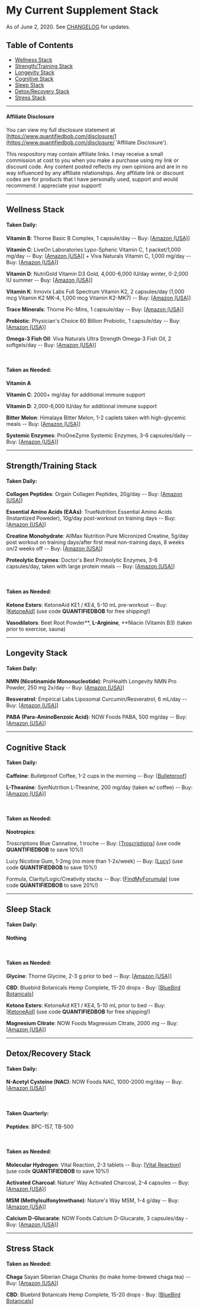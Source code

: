# My Current Supplement Stack

As of June 2, 2020. See [CHANGELOG](CHANGELOG.md) for updates.

## Table of Contents

- [Wellness Stack](#wellness-stack)
- [Strength/Training Stack](#strength/training-stack)
- [Longevity Stack](#longevity-stack)
- [Cognitive Stack](#cognitive-stack)
- [Sleep Stack](#sleep-stack)
- [Detox/Recovery Stack](#detox/recovery-stack)
- [Stress Stack](#stress-stack)

---

#### Affiliate Disclosure

You can view my full disclosure statement at [https://www.quantifiedbob.com/disclosure/](https://www.quantifiedbob.com/disclosure/ 'Affiliate Disclosure').

This respository may contain affiliate links. I may receive a small commission at cost to you when you make a purchase using my link or discount code. Any content posted reflects my own opinions and are in no way influenced by any affiliate relationships. Any affiliate link or discount codes are for products that I have personally used, support and would recommend. I appreciate your support!

---

## Wellness Stack

#### Taken Daily:

**Vitamin B**: Thorne Basic B Complex, 1 capsule/day -- Buy: [[Amazon (USA)](https://www.quantifiedbob.com/go/thorne-basic-b-complex-az/)]

**Vitamin C**: LiveOn Laboratories Lypo-Spheric Vitamin C, 1 packet/1,000 mg/day -- Buy: [[Amazon (USA)](https://www.quantifiedbob.com/go/lypo-spheric-vitamin-c-az/)] + Viva Naturals Vitamin C, 1,000 mg/day -- Buy: [[Amazon (USA)](https://www.quantifiedbob.com/go/viva-naturals-vitamin-c-az/)]

**Vitamin D**: NutriGold Vitamin D3 Gold, 4,000-6,000 IU/day winter, 0-2,000 IU summer -- Buy: [[Amazon (USA)](https://www.quantifiedbob.com/go/nutrigold-vitamin-d-gold-az/)]

**Vitamin K**: Innovix Labs Full Spectrum Vitamin K2, 2 capsules/day (1,000 mcg Vitamin K2 MK-4, 1,000 mcg Vitamin K2-MK7) -- Buy: [[Amazon (USA)](https://www.quantifiedbob.com/go/innovix-labs-vitamin-k2-az/)]

**Trace Minerals**: Thorne Pic-Mins, 1 capsule/day -- Buy: [[Amazon (USA)](https://www.quantifiedbob.com/go/thorne-pic-mins-az/)]

**Probiotic**: Physician's Choice 60 Billion Probiotic, 1 capsule/day -- Buy: [[Amazon (USA)](https://www.quantifiedbob.com/go/physicians-choice-60-billion-probiotic-az/)]

**Omega-3 Fish Oil**: Viva Naturals Ultra Strength Omega-3 Fish Oil, 2 softgels/day -- Buy: [[Amazon (USA)](https://www.quantifiedbob.com/go/viva-naturals-omega-3-fish-oil-az/)]

<br />

#### Taken as Needed:

**Vitamin A**

**Vitamin C**: 2000+ mg/day for additional immune support

**Vitamin D**: 2,000-6,000 IU/day for additional immune support

**Bitter Melon**: Himalaya Bitter Melon, 1-2 caplets taken with high-glycemic meals -- Buy: [[Amazon (USA)](https://www.quantifiedbob.com/go/himalaya-organic-bitter-melon-az/)]

**Systemic Enzymes**: ProOneZyme Systemic Enzymes, 3-6 capsules/daily -- Buy: [[Amazon (USA)](https://www.quantifiedbob.com/go/proonezyme-systemic-enzymes-az/)]

---

## Strength/Training Stack

#### Taken Daily:

**Collagen Peptides**: Orgain Collagen Peptides, 20g/day -- Buy: [[Amazon (USA)](https://www.quantifiedbob.com/go/orgain-collagen-peptides-az/)]

**Essential Amino Acids (EAAs)**: TrueNutrition Essential Amino Acids (Instantized Poweder), 10g/day post-workout on training days -- Buy: [[Amazon (USA)](https://www.quantifiedbob.com/go/truenutrition-eaas-az/)]

**Creatine Monohydrate**: AllMax Nutrition Pure Micronized Creatine, 5g/day post workout on training days/after first meal non-training days, 8 weeks on/2 weeks off -- Buy: [[Amazon (USA)](https://www.quantifiedbob.com/go/allmax-creatine-monohydrate-micronized-az/)]

**Proteolytic Enzymes**: Doctor's Best Proteolytic Enzymes, 3-6 capsules/day, taken with large protein meals -- Buy: [[Amazon (USA)](https://www.quantifiedbob.com/go/doctors-best-proteolytic-enzymes-az/)]

<br />

#### Taken as Needed:

**Ketone Esters**: KetoneAid KE1 / KE4, 5-10 mL pre-workout -- Buy: [[KetoneAid](http://quantifiedbob.com/go/ketoneaid)] (use code **QUANTIFIEDBOB** for free shipping!)

**Vasodilators**: Beet Root Powder**, **L-Arginine**, **Niacin (Vitamin B3) (taken prior to exercise, sauna)

---

## Longevity Stack

#### Taken Daily:

**NMN (Nicotinamide Mononucleotide)**: ProHealth Longevity NMN Pro Powder, 250 mg 2x/day -- Buy: [[Amazon (USA)](https://www.quantifiedbob.com/go/prohealth-nmn-powder-az/)]

**Resveratrol**: Empirical Labs Liposomal Curcumin/Resveratrol, 6 mL/day -- Buy: [[Amazon (USA)](https://www.quantifiedbob.com/go/empirical-labs-curcumin-resveratrol-az/)]

**PABA (Para-AminoBenzoic Acid)**: NOW Foods PABA, 500 mg/day -- Buy: [[Amazon (USA)](https://www.quantifiedbob.com/go/now-foods-paba-az/)]

---

## Cognitive Stack

#### Taken Daily:

**Caffeine**: Bulletproof Coffee, 1-2 cups in the morning -- Buy: [[Bulletproof](https://www.quantifiedbob.com/go/bulletproof/)]

**L-Theanine**: SymNutrition L-Theanine, 200 mg/day (taken w/ coffee) -- Buy: [[Amazon (USA)](https://www.quantifiedbob.com/go/symnutrition-l-theanine-az/)]

<br />

#### Taken as Needed:

**Nootropics**:

Troscriptions Blue Cannatine, 1 troche -- Buy: [[Troscriptions](https://www.quantifiedbob.com/go/troscriptions/)] (use code **QUANTIFIEDBOB** to save 10%!)

Lucy Nicotine Gum, 1-2mg (no more than 1-2x/week) -- Buy: [[Lucy](https://www.quantifiedbob.com/go/troscriptions/)] (use code **QUANTIFIEDBOB** to save 10%!)

Formula, Clarity/Logic/Creativity stacks -- Buy: [[FindMyForumula](https://www.quantifiedbob.com/go/findmyformula/)] (use code **QUANTIFIEDBOB** to save 20%!)

---

## Sleep Stack

#### Taken Daily:

**Nothing**

<br />

#### Taken as Needed:

**Glycine**: Thorne Glycine, 2-3 g prior to bed -- Buy: [[Amazon (USA)](https://www.quantifiedbob.com/go/thorne-glycine-az/)]

**CBD**: Bluebird Botanicals Hemp Complete, 15-20 drops - Buy: [[BlueBird Botanicals](https://www.quantifiedbob.com/go/bluebird-botanicals/)]

**Ketone Esters**: KetoneAid KE1 / KE4, 5-10 mL prior to bed -- Buy: [[KetoneAid](http://quantifiedbob.com/go/ketoneaid)] (use code **QUANTIFIEDBOB** for free shipping!)

**Magnesium Citrate**: NOW Foods Magnesium Citrate, 2000 mg -- Buy: [[Amazon (USA)](https://www.quantifiedbob.com/go/now-foods-magnesium-citrate-az/)]

---

## Detox/Recovery Stack

#### Taken Daily:

**N-Acetyl Cysteine (NAC)**: NOW Foods NAC, 1000-2000 mg/day -- Buy: [[Amazon (USA)](https://www.quantifiedbob.com/go/now-nac-az/)]

<br />

#### Taken Quarterly:

**Peptides**: BPC-157, TB-500

<br />

#### Taken as Needed:

**Molecular Hydrogen**: Vital Reaction, 2-3 tablets -- Buy: [[Vital Reaction](http://quantifiedbob.com/go/vital-reaction)] (use code **QUANTIFIEDBOB** to save 10%!)

**Activated Charcoal**: Nature' Way Activated Charcoal, 2-4 capsules -- Buy: [[Amazon (USA)](https://www.quantifiedbob.com/go/natures-way-activated-charcoal-az/)]

**MSM (Methylsulfonylmethane)**: Nature's Way MSM, 1-4 g/day -- Buy: [[Amazon (USA)](https://www.quantifiedbob.com/go/natures-way-msm-az/)]

**Calcium D-Glucarate**: NOW Foods Calcium D-Glucarate, 3 capsules/day - Buy: [[Amazon (USA)](https://www.quantifiedbob.com/go/now-foods-calcium-d-glucarate-az/)]

---

## Stress Stack

#### Taken as Needed:

**Chaga** Sayan Siberian Chaga Chunks (to make home-brewed chaga tea) -- Buy: [[Amazon (USA)](https://www.quantifiedbob.com/go/sayan-chaga-chunks-az/)]

**CBD**: Bluebird Botanicals Hemp Complete, 15-20 drops - Buy: [[BlueBird Botanicals](https://www.quantifiedbob.com/go/bluebird-botanicals/)]

